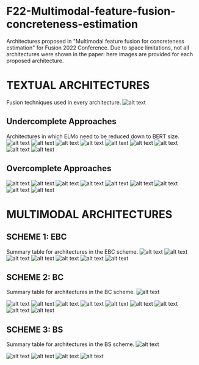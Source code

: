 # F22-Multimodal-feature-fusion-concreteness-estimation

Architectures proposed in "Multimodal feature fusion for concreteness estimation" for Fusion 2022 Conference. 
Due to space limitations, not all architectures were shown in the paper: here images are provided for each proposed architecture.


# TEXTUAL ARCHITECTURES
Fusion techniques used in every architecture.
![alt text](https://raw.githubusercontent.com/fraincitti/F22-Multimodal-feature-fusion-concreteness-estimation/main/Textual%20Architectures/Diapositiva1.jpg)

## Undercomplete Approaches
Architectures in which ELMo need to be reduced down to BERT size.
![alt text](https://raw.githubusercontent.com/fraincitti/F22-Multimodal-feature-fusion-concreteness-estimation/main/Textual%20Architectures/Undercomplete%20Approaches/UA1.PNG)
![alt text](https://raw.githubusercontent.com/fraincitti/F22-Multimodal-feature-fusion-concreteness-estimation/main/Textual%20Architectures/Undercomplete%20Approaches/UA2.PNG)
![alt text](https://raw.githubusercontent.com/fraincitti/F22-Multimodal-feature-fusion-concreteness-estimation/main/Textual%20Architectures/Undercomplete%20Approaches/UA3.PNG)
![alt text](https://raw.githubusercontent.com/fraincitti/F22-Multimodal-feature-fusion-concreteness-estimation/main/Textual%20Architectures/Undercomplete%20Approaches/UA4.PNG)
![alt text](https://raw.githubusercontent.com/fraincitti/F22-Multimodal-feature-fusion-concreteness-estimation/main/Textual%20Architectures/Undercomplete%20Approaches/UA5.PNG)
![alt text](https://raw.githubusercontent.com/fraincitti/F22-Multimodal-feature-fusion-concreteness-estimation/main/Textual%20Architectures/Undercomplete%20Approaches/UA6.PNG)
![alt text](https://raw.githubusercontent.com/fraincitti/F22-Multimodal-feature-fusion-concreteness-estimation/main/Textual%20Architectures/Undercomplete%20Approaches/UA7.PNG)
![alt text](https://raw.githubusercontent.com/fraincitti/F22-Multimodal-feature-fusion-concreteness-estimation/main/Textual%20Architectures/Undercomplete%20Approaches/UA8.PNG)
![alt text](https://raw.githubusercontent.com/fraincitti/F22-Multimodal-feature-fusion-concreteness-estimation/main/Textual%20Architectures/Undercomplete%20Approaches/UA9.PNG)


## Overcomplete Approaches
![alt text](https://raw.githubusercontent.com/fraincitti/F22-Multimodal-feature-fusion-concreteness-estimation/main/Textual%20Architectures/Overcomplete%20Approaches/OA1.PNG)
![alt text](https://raw.githubusercontent.com/fraincitti/F22-Multimodal-feature-fusion-concreteness-estimation/main/Textual%20Architectures/Overcomplete%20Approaches/OA2.PNG)
![alt text](https://raw.githubusercontent.com/fraincitti/F22-Multimodal-feature-fusion-concreteness-estimation/main/Textual%20Architectures/Overcomplete%20Approaches/OA3.PNG)
![alt text](https://raw.githubusercontent.com/fraincitti/F22-Multimodal-feature-fusion-concreteness-estimation/main/Textual%20Architectures/Overcomplete%20Approaches/OA4.PNG)
![alt text](https://raw.githubusercontent.com/fraincitti/F22-Multimodal-feature-fusion-concreteness-estimation/main/Textual%20Architectures/Overcomplete%20Approaches/OA5.PNG)
![alt text](https://raw.githubusercontent.com/fraincitti/F22-Multimodal-feature-fusion-concreteness-estimation/main/Textual%20Architectures/Overcomplete%20Approaches/OA6.PNG)
![alt text](https://raw.githubusercontent.com/fraincitti/F22-Multimodal-feature-fusion-concreteness-estimation/main/Textual%20Architectures/Overcomplete%20Approaches/OA7.PNG)
![alt text](https://raw.githubusercontent.com/fraincitti/F22-Multimodal-feature-fusion-concreteness-estimation/main/Textual%20Architectures/Overcomplete%20Approaches/OA8.PNG)
![alt text](https://raw.githubusercontent.com/fraincitti/F22-Multimodal-feature-fusion-concreteness-estimation/main/Textual%20Architectures/Overcomplete%20Approaches/OA9.PNG)

# MULTIMODAL ARCHITECTURES

## SCHEME 1: EBC
Summary table for architectures in the EBC scheme. 
![alt text](https://raw.githubusercontent.com/fraincitti/F22-Multimodal-feature-fusion-concreteness-estimation/main/Multimodal%20Architectures/EBC/Diapositiva2.jpg)
![alt text](https://raw.githubusercontent.com/fraincitti/F22-Multimodal-feature-fusion-concreteness-estimation/main/Multimodal%20Architectures/EBC/EBC1.PNG)
![alt text](https://raw.githubusercontent.com/fraincitti/F22-Multimodal-feature-fusion-concreteness-estimation/main/Multimodal%20Architectures/EBC/EBC2.PNG)
![alt text](https://raw.githubusercontent.com/fraincitti/F22-Multimodal-feature-fusion-concreteness-estimation/main/Multimodal%20Architectures/EBC/EBC3.PNG)
![alt text](https://raw.githubusercontent.com/fraincitti/F22-Multimodal-feature-fusion-concreteness-estimation/main/Multimodal%20Architectures/EBC/EBC4.PNG)
![alt text](https://raw.githubusercontent.com/fraincitti/F22-Multimodal-feature-fusion-concreteness-estimation/main/Multimodal%20Architectures/EBC/EBC5.PNG)
![alt text](https://raw.githubusercontent.com/fraincitti/F22-Multimodal-feature-fusion-concreteness-estimation/main/Multimodal%20Architectures/EBC/EBC6.PNG)

## SCHEME 2: BC
Summary table for architectures in the BC scheme. 
![alt text](https://raw.githubusercontent.com/fraincitti/F22-Multimodal-feature-fusion-concreteness-estimation/main/Multimodal%20Architectures/BC/Diapositiva3.jpg)

![alt text](https://raw.githubusercontent.com/fraincitti/F22-Multimodal-feature-fusion-concreteness-estimation/main/Multimodal%20Architectures/BC/BC1.PNG)
![alt text](https://raw.githubusercontent.com/fraincitti/F22-Multimodal-feature-fusion-concreteness-estimation/main/Multimodal%20Architectures/BC/BC2.PNG)
![alt text](https://raw.githubusercontent.com/fraincitti/F22-Multimodal-feature-fusion-concreteness-estimation/main/Multimodal%20Architectures/BC/BC3.PNG)
![alt text](https://raw.githubusercontent.com/fraincitti/F22-Multimodal-feature-fusion-concreteness-estimation/main/Multimodal%20Architectures/BC/BC4.PNG)
![alt text](https://raw.githubusercontent.com/fraincitti/F22-Multimodal-feature-fusion-concreteness-estimation/main/Multimodal%20Architectures/BC/BC5.PNG)
![alt text](https://raw.githubusercontent.com/fraincitti/F22-Multimodal-feature-fusion-concreteness-estimation/main/Multimodal%20Architectures/BC/BC6.PNG)
![alt text](https://raw.githubusercontent.com/fraincitti/F22-Multimodal-feature-fusion-concreteness-estimation/main/Multimodal%20Architectures/BC/BC7.PNG)
![alt text](https://raw.githubusercontent.com/fraincitti/F22-Multimodal-feature-fusion-concreteness-estimation/main/Multimodal%20Architectures/BC/BC8.PNG)
![alt text](https://raw.githubusercontent.com/fraincitti/F22-Multimodal-feature-fusion-concreteness-estimation/main/Multimodal%20Architectures/BC/BC9.PNG)


## SCHEME 3: BS
Summary table for architectures in the BS scheme. 
![alt text](https://raw.githubusercontent.com/fraincitti/F22-Multimodal-feature-fusion-concreteness-estimation/main/Multimodal%20Architectures/BS/Diapositiva4.jpg)

![alt text](https://raw.githubusercontent.com/fraincitti/F22-Multimodal-feature-fusion-concreteness-estimation/main/Multimodal%20Architectures/BS/BS1.PNG)
![alt text](https://raw.githubusercontent.com/fraincitti/F22-Multimodal-feature-fusion-concreteness-estimation/main/Multimodal%20Architectures/BS/BS2.PNG)
![alt text](https://raw.githubusercontent.com/fraincitti/F22-Multimodal-feature-fusion-concreteness-estimation/main/Multimodal%20Architectures/BS/BS3.PNG)
![alt text](https://raw.githubusercontent.com/fraincitti/F22-Multimodal-feature-fusion-concreteness-estimation/main/Multimodal%20Architectures/BS/BS4.PNG)





